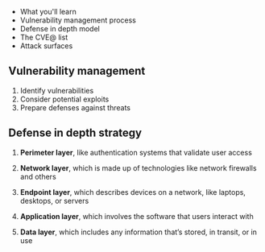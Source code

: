 - What you'll learn
- Vulnerability management process
- Defense in depth model
- The CVE@ list
- Attack surfaces


## Vulnerability management
1. Identify vulnerabilities
2. Consider potential exploits
3. Prepare defenses against threats

## Defense in depth strategy
1. **Perimeter layer**, like authentication systems that validate user access
    
2. **Network layer**, which is made up of technologies like network firewalls and others
    
3. **Endpoint layer**, which describes devices on a network, like laptops, desktops, or servers
    
4. **Application layer**, which involves the software that users interact with
    
5. **Data layer**, which includes any information that’s stored, in transit, or in use